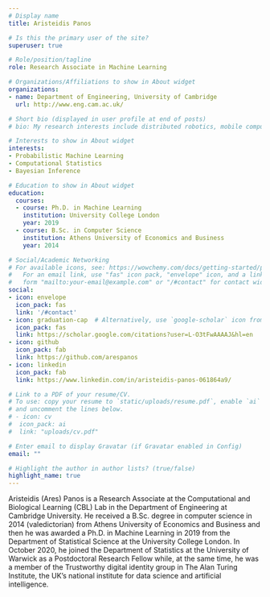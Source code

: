 ```yaml
---
# Display name
title: Aristeidis Panos

# Is this the primary user of the site?
superuser: true

# Role/position/tagline
role: Research Associate in Machine Learning

# Organizations/Affiliations to show in About widget
organizations:
- name: Department of Engineering, University of Cambridge
  url: http://www.eng.cam.ac.uk/

# Short bio (displayed in user profile at end of posts)
# bio: My research interests include distributed robotics, mobile computing and programmable matter.

# Interests to show in About widget
interests:
- Probabilistic Machine Learning
- Computational Statistics
- Bayesian Inference

# Education to show in About widget
education:
  courses:
  - course: Ph.D. in Machine Learning
    institution: University College London
    year: 2019
  - course: B.Sc. in Computer Science
    institution: Athens University of Economics and Business
    year: 2014

# Social/Academic Networking
# For available icons, see: https://wowchemy.com/docs/getting-started/page-builder/#icons
#   For an email link, use "fas" icon pack, "envelope" icon, and a link in the
#   form "mailto:your-email@example.com" or "/#contact" for contact widget.
social:
- icon: envelope
  icon_pack: fas
  link: '/#contact'
- icon: graduation-cap  # Alternatively, use `google-scholar` icon from `ai` icon pack
  icon_pack: fas
  link: https://scholar.google.com/citations?user=L-O3tFwAAAAJ&hl=en
- icon: github
  icon_pack: fab
  link: https://github.com/arespanos
- icon: linkedin
  icon_pack: fab
  link: https://www.linkedin.com/in/aristeidis-panos-061864a9/

# Link to a PDF of your resume/CV.
# To use: copy your resume to `static/uploads/resume.pdf`, enable `ai` icons in `params.toml`, 
# and uncomment the lines below.
# - icon: cv
#  icon_pack: ai
#  link: "uploads/cv.pdf"

# Enter email to display Gravatar (if Gravatar enabled in Config)
email: ""

# Highlight the author in author lists? (true/false)
highlight_name: true
---
```


Aristeidis (Ares) Panos is a Research Associate at the Computational and Biological Learning (CBL) Lab in the Department of Engineering at Cambridge University. He received a B.Sc. degree in computer science in 2014 (valedictorian) from Athens University of Economics and Business and then he was awarded a Ph.D. in Machine Learning in 2019 from the Department of Statistical Science at the University College London. In October 2020, he joined the Department of Statistics at the University of Warwick as a Postdoctoral Research Fellow while, at the same time, he was a  member of the Trustworthy digital identity group in The Alan Turing Institute, the UK’s national institute for data science and artificial intelligence.
